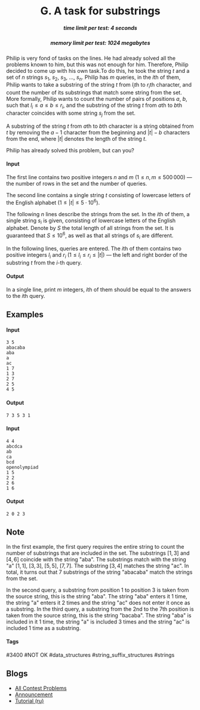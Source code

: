 <h1 style='text-align: center;'> G. A task for substrings</h1>

<h5 style='text-align: center;'>time limit per test: 4 seconds</h5>
<h5 style='text-align: center;'>memory limit per test: 1024 megabytes</h5>

 Philip is very fond of tasks on the lines. He had already solved all the problems known to him, but this was not enough for him. Therefore, Philip decided to come up with his own task.To do this, he took the string $t$ and a set of $n$ strings $s_1$, $s_2$, $s_3$, ..., $s_n$. Philip has $m$ queries, in the $i$th of them, Philip wants to take a substring of the string $t$ from $l_i$th to $r_i$th character, and count the number of its substrings that match some string from the set. More formally, Philip wants to count the number of pairs of positions $a$, $b$, such that $l_i \le a \le b \le r_i$, and the substring of the string $t$ from $a$th to $b$th character coincides with some string $s_j$ from the set.

A substring of the string $t$ from $a$th to $b$th character is a string obtained from $t$ by removing the $a - 1$ character from the beginning and $|t| - b$ characters from the end, where $|t|$ denotes the length of the string $t$.

Philip has already solved this problem, but can you? 

#### Input

The first line contains two positive integers $n$ and $m$ ($1 \le n, m \le 500\,000$) — the number of rows in the set and the number of queries.

The second line contains a single string $t$ consisting of lowercase letters of the English alphabet ($1 \le |t| \le 5 \cdot 10^6$).

The following $n$ lines describe the strings from the set. In the $i$th of them, a single string $s_i$ is given, consisting of lowercase letters of the English alphabet. Denote by $S$ the total length of all strings from the set. It is guaranteed that $S \le 10^6$, as well as that all strings of $s_i$ are different.

In the following lines, queries are entered. The $i$th of them contains two positive integers $l_i$ and $r_i$ ($1 \le l_i \le r_i \le |t|$) — the left and right border of the substring $t$ from the $i$-th query. 

#### Output

In a single line, print $m$ integers, $i$th of them should be equal to the answers to the $i$th query. 

## Examples

 

#### Input


```text
3 5
abacaba
aba
a
ac
1 7
1 3
2 7
2 5
4 5
```
#### Output


```text
7 3 5 3 1 
```
#### Input


```text
4 4
abcdca
ab
ca
bcd
openolympiad
1 5
2 2
2 6
1 6
```
#### Output


```text
2 0 2 3 
```
 
## Note

In the first example, the first query requires the entire string to count the number of substrings that are included in the set. The substrings $[1, 3]$ and $[4, 6]$ coincide with the string "aba". The substrings match with the string "a" $[1, 1]$, $[3, 3]$, $[5, 5]$, $[7, 7]$. The substring $[3, 4]$ matches the string "ac". In total, it turns out that 7 substrings of the string "abacaba" match the strings from the set.

In the second query, a substring from position 1 to position 3 is taken from the source string, this is the string "aba". The string "aba" enters it 1 time, the string "a" enters it 2 times and the string "ac" does not enter it once as a substring. In the third query, a substring from the 2nd to the 7th position is taken from the source string, this is the string "bacaba". The string "aba" is included in it 1 time, the string "a" is included 3 times and the string "ac" is included 1 time as a substring. 



#### Tags 

#3400 #NOT OK #data_structures #string_suffix_structures #strings 

## Blogs
- [All Contest Problems](../Codeforces_Round_857_(Div._1).md)
- [Announcement](../blogs/Announcement.md)
- [Tutorial (ru)](../blogs/Tutorial_(ru).md)
